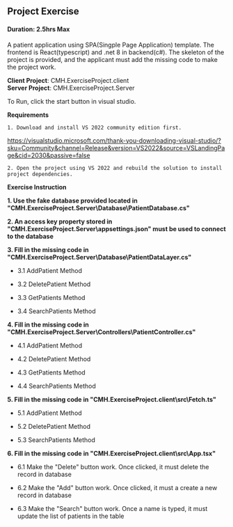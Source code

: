 ## Project Exercise 

#### Duration: 2.5hrs Max 

 

A patient application using SPA(Singple Page Application) template. The frontend is React(typescript) and .net 8 in backend(c#). The skeleton of the project is provided, and the applicant must add the missing code to make the project work.

**Client Project**: CMH.ExerciseProject.client <br />
**Server Project**: CMH.ExerciseProject.Server

To Run, click the start button in visual studio.



**Requirements** 

 

    1. Download and install VS 2022 community edition first.  

https://visualstudio.microsoft.com/thank-you-downloading-visual-studio/?sku=Community&channel=Release&version=VS2022&source=VSLandingPage&cid=2030&passive=false 


    2. Open the project using VS 2022 and rebuild the solution to install project dependencies. 

 

**Exercise Instruction** 

 

 **1. Use the fake  database provided located in "CMH.ExerciseProject.Server\Database\PatientDatabase.cs"**

**2. An access key property stored in "CMH.ExerciseProject.Server\appsettings.json" must be used to connect to the database**

**3. Fill in the missing code in "CMH.ExerciseProject.Server\Database\PatientDataLayer.cs"** 

* 3.1 AddPatient Method 

* 3.2 DeletePatient Method 

* 3.3 GetPatients Method 

* 3.4 SearchPatients Method 

**4. Fill in the missing code in "CMH.ExerciseProject.Server\Controllers\PatientController.cs"** 

* 4.1 AddPatient Method 

* 4.2 DeletePatient Method 

* 4.3 GetPatients Method 

* 4.4 SearchPatients Method 

**5. Fill in the missing code in "CMH.ExerciseProject.client\src\Fetch.ts"** 

* 5.1 AddPatient Method 

* 5.2 DeletePatient Method 

* 5.3 SearchPatients Method 

**6. Fill in the missing code in "CMH.ExerciseProject.client\src\App.tsx"** 

* 6.1 Make the "Delete" button work. Once clicked, it must delete the record in database 

* 6.2 Make the "Add" button work. Once clicked, it must a create a new record in database 

* 6.3 Make the "Search" button work. Once a name is typed, it must update the list of patients in the table 

 
